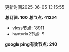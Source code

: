 更新时间2025-06-05 13:15:55

**总订阅: 160**
**总节点: 41284**
- vless节点: 18911
- hysteria2节点: 5

**google ping有效节点: 240**
